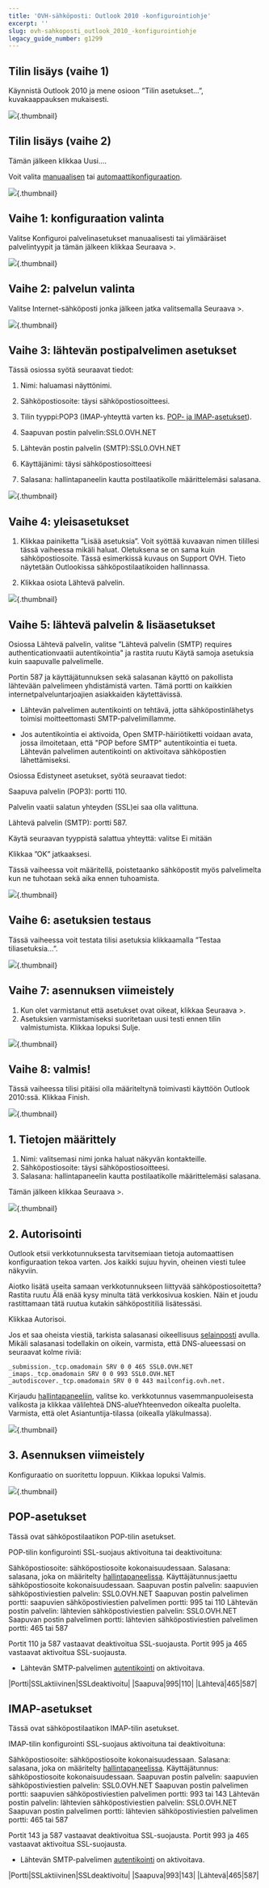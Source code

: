 ```yaml
---
title: 'OVH-sähköposti: Outlook 2010 -konfigurointiohje'
excerpt: ''
slug: ovh-sahkoposti_outlook_2010_-konfigurointiohje
legacy_guide_number: g1299
---
```



## Tilin lisäys (vaihe 1)
Käynnistä Outlook 2010 ja mene osioon ”Tilin asetukset...”, kuvakaappauksen mukaisesti.

![](images/img_1245.jpg){.thumbnail}


## Tilin lisäys (vaihe 2)
Tämän jälkeen klikkaa Uusi....

Voit valita [manuaalisen](#MANU) tai [automaattikonfiguraation](#AUTO).

![](images/img_1246.jpg){.thumbnail}


## Vaihe 1: konfiguraation valinta
Valitse Konfiguroi palvelinasetukset manuaalisesti tai ylimääräiset palvelintyypit ja tämän jälkeen klikkaa Seuraava >.

![](images/img_1247.jpg){.thumbnail}


## Vaihe 2: palvelun valinta
Valitse Internet-sähköposti jonka jälkeen jatka valitsemalla Seuraava >.

![](images/img_1248.jpg){.thumbnail}


## Vaihe 3: lähtevän postipalvelimen asetukset
Tässä osiossa syötä seuraavat tiedot:

1. Nimi: haluamasi näyttönimi.
2. Sähköpostiosoite: täysi sähköpostiosoitteesi.

3. Tilin tyyppi:POP3
(IMAP-yhteyttä varten ks. [POP- ja IMAP-asetukset](#RAPPEL)).
4. Saapuvan postin palvelin:SSL0.OVH.NET
5. Lähtevän postin palvelin (SMTP):SSL0.OVH.NET

6. Käyttäjänimi: täysi sähköpostiosoitteesi
7. Salasana: hallintapaneelin kautta postilaatikolle määrittelemäsi salasana.

![](images/img_1249.jpg){.thumbnail}


## Vaihe 4: yleisasetukset
1. Klikkaa painiketta ”Lisää asetuksia”.
Voit syöttää kuvaavan nimen tilillesi tässä vaiheessa mikäli haluat. Oletuksena se on sama kuin sähköpostiosoite. Tässä esimerkissä kuvaus on Support OVH.
Tieto näytetään Outlookissa sähköpostilaatikoiden hallinnassa.

2. Klikkaa osiota Lähtevä palvelin.

![](images/img_1250.jpg){.thumbnail}


## Vaihe 5: lähtevä palvelin & lisäasetukset
Osiossa Lähtevä palvelin, valitse ”Lähtevä palvelin (SMTP) requires authenticationvaatii autentikointia" ja rastita ruutu Käytä samoja asetuksia kuin saapuvalle palvelimelle.

Portin 587 ja käyttäjätunnuksen sekä salasanan käyttö on pakollista lähtevään palvelimeen yhdistämistä varten. Tämä portti on kaikkien internetpalveluntarjoajien asiakkaiden käytettävissä.

- Lähtevän palvelimen autentikointi on tehtävä, jotta sähköpostinlähetys toimisi moitteettomasti SMTP-palvelimillamme.

- Jos autentikointia ei aktivoida, Open SMTP-häiriötiketti voidaan avata, jossa ilmoitetaan, että "POP before SMTP" autentikointia ei tueta. Lähtevän palvelimen autentikointi on aktivoitava sähköpostien lähettämiseksi.


Osiossa Edistyneet asetukset, syötä seuraavat tiedot:

Saapuva palvelin (POP3):  portti 110.

Palvelin vaatii salatun yhteyden (SSL)ei saa olla valittuna.

Lähtevä palvelin (SMTP): portti 587.

Käytä seuraavan tyyppistä salattua yhteyttä: valitse Ei mitään

Klikkaa ”OK” jatkaaksesi.

Tässä vaiheessa voit määritellä, poistetaanko sähköpostit myös palvelimelta kun ne tuhotaan sekä aika ennen tuhoamista.

![](images/img_1251.jpg){.thumbnail}


## Vaihe 6: asetuksien testaus
Tässä vaiheessa voit testata tilisi asetuksia klikkaamalla ”Testaa tiliasetuksia...”.

![](images/img_1267.jpg){.thumbnail}


## Vaihe 7: asennuksen viimeistely
1. Kun olet varmistanut että asetukset ovat oikeat, klikkaa Seuraava >.
2. Asetuksien varmistamiseksi suoritetaan uusi testi ennen tilin valmistumista. Klikkaa lopuksi Sulje.

![](images/img_1266.jpg){.thumbnail}


## Vaihe 8: valmis!
Tässä vaiheessa tilisi pitäisi olla määriteltynä toimivasti käyttöön Outlook 2010:ssä. Klikkaa Finish.

![](images/img_1254.jpg){.thumbnail}


## 1. Tietojen määrittely
1. Nimi: valitsemasi nimi jonka haluat näkyvän kontakteille.
2. Sähköpostiosoite: täysi sähköpostiosoitteesi.
3. Salasana: hallintapaneelin kautta postilaatikolle määrittelemäsi salasana.

Tämän jälkeen klikkaa Seuraava >.

![](images/img_1264.jpg){.thumbnail}


## 2. Autorisointi
Outlook etsii verkkotunnuksesta tarvitsemiaan tietoja automaattisen konfiguraation tekoa varten. Jos kaikki sujuu hyvin, oheinen viesti tulee näkyviin.

Aiotko lisätä useita samaan verkkotunnukseen liittyvää sähköpostiosoitetta? Rastita ruutu Älä enää kysy minulta tätä verkkosivua koskien.
Näin et joudu rastittamaan tätä ruutua kutakin sähköpostitiliä lisätessäsi.

Klikkaa Autorisoi.

Jos et saa oheista viestiä, tarkista salasanasi oikeellisuus [selainposti](http://webmail.ovh.net) avulla.
Mikäli salasanasi todellakin on oikein, varmista, että DNS-alueessasi on seuraavat kolme riviä:


```
_submission._tcp.omadomain SRV 0 0 465 SSL0.OVH.NET
_imaps._tcp.omadomain SRV 0 0 993 SSL0.OVH.NET
_autodiscover._tcp.omadomain SRV 0 0 443 mailconfig.ovh.net.
```


Kirjaudu [hallintapaneeliin](https://www.ovh.com/manager/web), valitse ko. verkkotunnus vasemmanpuoleisesta valikosta ja klikkaa välilehteä DNS-alueYhteenvedon oikealta puolelta. Varmista, että olet Asiantuntija-tilassa (oikealla yläkulmassa).

![](images/img_1265.jpg){.thumbnail}


## 3. Asennuksen viimeistely
Konfiguraatio on suoritettu loppuun. Klikkaa lopuksi Valmis.

![](images/img_1263.jpg){.thumbnail}


## POP-asetukset
Tässä ovat sähköpostilaatikon POP-tilin asetukset.

POP-tilin konfigurointi SSL-suojaus aktivoituna tai deaktivoituna: 

Sähköpostiosoite: sähköpostiosoite kokonaisuudessaan.
Salasana: salasana, joka on määritelty [hallintapaneelissa](https://www.ovh.com/managerv3/).
Käyttäjätunnus:jaettu sähköpostiosoite kokonaisuudessaan.
Saapuvan postin palvelin: saapuvien sähköpostiviestien palvelin: SSL0.OVH.NET
Saapuvan postin palvelimen portti: saapuvien sähköpostiviestien palvelimen portti: 995 tai 110
Lähtevän postin palvelin: lähtevien sähköpostiviestien palvelin: SSL0.OVH.NET
Saapuvan postin palvelimen portti: lähtevien sähköpostiviestien palvelimen portti: 465 tai 587

Portit 110 ja 587 vastaavat deaktivoitua SSL-suojausta.
Portit 995 ja 465 vastaavat  aktivoitua SSL-suojausta.


- Lähtevän SMTP-palvelimen [autentikointi](#configuration_du_compte_e-mail_mutualise_sous_windows_phone_8_partie_7_parametres_du_compte_e-mail) on aktivoitava.


|Portti|SSLaktiivinen|SSLdeaktivoitu|
|Saapuva|995|110|
|Lähtevä|465|587|




## IMAP-asetukset
Tässä ovat sähköpostilaatikon IMAP-tilin asetukset.

IMAP-tilin konfigurointi SSL-suojaus aktivoituna tai deaktivoituna: 

Sähköpostiosoite: sähköpostiosoite kokonaisuudessaan.
Salasana: salasana, joka on määritelty [hallintapaneelissa](https://www.ovh.com/managerv3/).
Käyttäjätunnus: sähköpostiosoite kokonaisuudessaan.
Saapuvan postin palvelin: saapuvien sähköpostiviestien palvelin: SSL0.OVH.NET
Saapuvan postin palvelimen portti: saapuvien sähköpostiviestien palvelimen portti: 993 tai 143
Lähtevän postin palvelin: lähtevien sähköpostiviestien palvelin: SSL0.OVH.NET
Saapuvan postin palvelimen portti: lähtevien sähköpostiviestien palvelimen portti: 465 tai 587

Portit 143 ja 587 vastaavat deaktivoitua SSL-suojausta.
Portit 993 ja 465 vastaavat  aktivoitua SSL-suojausta.


- Lähtevän SMTP-palvelimen [autentikointi](#configuration_du_compte_e-mail_mutualise_sous_windows_phone_8_partie_7_parametres_du_compte_e-mail) on aktivoitava.


|Portti|SSLaktiivinen|SSLdeaktivoitu|
|Saapuva|993|143|
|Lähtevä|465|587|



